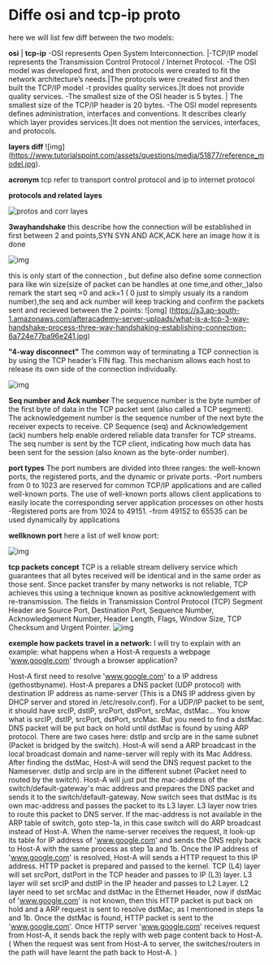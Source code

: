 # Diffe osi and tcp-ip proto
  here we will list few diff between the two models:

  **osi**                                        | **tcp-ip**
  -OSI represents Open System Interconnection.     |-TCP/IP model represents the Transmission Control Protocol / Internet Protocol.
  -The OSI model was developed first, and then protocols were created to fit the network architecture’s needs.|The protocols were created first and then built the TCP/IP model
  -t provides quality services.|It does not provide quality services.
  -The smallest size of the OSI header is 5 bytes. | The smallest size of the TCP/IP header is 20 bytes.
  -The OSI model represents defines administration, interfaces and conventions. It describes clearly which layer provides services.|It does not mention the services, interfaces, and protocols.

**layers diff**
![img] (https://www.tutorialspoint.com/assets/questions/media/51877/reference_model.jpg).

**acronym**
tcp refer to transport control protocol and ip to internet protocol

**protocols and related layes**

![protos and corr layes](https://sourcedaddy.com/windows-xp/images/uti1.gif)

**3wayhandshake**
this describe how the connection will be established in first between 2 and points,SYN SYN AND ACK,ACK
here an image how it is done

![img](https://www.luxoft-training.com/upload/medialibrary/452/TCP%20handshake.png)

this is only start of the connection , but define also define some connection para like win size(size of packet can be handles at one time,and other,,)also remark the start seq =0 and ack=1 ( 0 just to simply usualy its a random number),the seq and ack number will keep tracking and confirm the packets sent and recieved between the 2 points:
![omg] (https://s3.ap-south-1.amazonaws.com/afteracademy-server-uploads/what-is-a-tcp-3-way-handshake-process-three-way-handshaking-establishing-connection-6a724e77ba96e241.jpg)

**"4-way disconnect"**
The common way of terminating a TCP connection is by using the TCP header’s FIN flag. This mechanism allows each host to release its own side of the connection individually. 

![img](https://media.geeksforgeeks.org/wp-content/uploads/CN.png)

  **Seq number and Ack number**
  The sequence number is the byte number of the first byte of data in the TCP packet sent (also called a TCP segment). The acknowledgement number is the sequence number of the next byte the receiver expects to receive.
  CP Sequence (seq) and Acknowledgement (ack) numbers help enable ordered reliable data transfer for TCP streams. The seq number is sent by the TCP client, indicating how much data has been sent for the session (also known as the byte-order number).

  **port types**
  The port numbers are divided into three ranges: the well-known ports, the registered ports, and the dynamic or private ports.
  -Port numbers from 0 to 1023 are reserved for common TCP/IP applications and are called well-known ports. The use of well-known ports allows client applications to easily locate the corresponding server application processes on other hosts
  -Registered ports are from 1024 to 49151.
  -from 49152 to 65535 can be used dynamically by applications

  **wellknown port**
  here a list of well know port:

  ![img](https://ipwithease.com/wp-content/uploads/2020/06/COMMON-TCP-IP-WELL-KNOWN-PORT-NUMBERS-TABLE.jpg)


  **tcp packets concept**
  TCP is a reliable stream delivery service which guarantees that all bytes received will be identical and in the same order as those sent. Since packet transfer by many networks is not reliable, TCP achieves this using a technique known as positive acknowledgement with re-transmission.
  The fields in Transmission Control Protocol (TCP) Segment Header are Source Port, Destination Port, Sequence Number, Acknowledgement Number, Header Length, Flags, Window Size, TCP Checksum and Urgent Pointer.
  ![img](https://www.lifewire.com/thmb/OhU9Rn5-Myfpbzjyy98U8UMAMCs=/1235x695/smart/filters:no_upscale()/tcp-headers-f2c0881ea4c94e919794b7c0677ab90a.jpg)
  
  **exemple how packets travel in a network:**
  I will try to explain with an example: what happens when a Host-A requests a webpage 'www.google.com' through a browser application?

Host-A first need to resolve 'www.google.com' to a IP address (gethostbyname). Host-A prepares a DNS packet (UDP protocol) with destination IP address as name-server (This is a DNS IP address given by DHCP server and stored in /etc/resolv.conf). For a UDP/IP packet to be sent, it should have srcIP, dstIP, srcPort, dstPort, srcMac, dstMac... You know what is srcIP, dstIP, srcPort, dstPort, srcMac. But you need to find a dstMac. DNS packet will be put back on hold until dstMac is found by using ARP protocol. There are two cases here:
dstIp and srcIp are in the same subnet (Packet is bridged by the switch). Host-A will send a ARP broadcast in the local broadcast domain and name-server will reply with its Mac Address. After finding the dstMac, Host-A will send the DNS request packet to the Nameserver.
dstIp and srcIp are in the different subnet (Packet need to routed by the switch). Host-A will just put the mac-address of the switch/default-gateway's mac address and prepares the DNS packet and sends it to the switch/default-gateway. Now switch sees that dstMac is its own mac-address and passes the packet to its L3 layer. L3 layer now tries to route this packet to DNS server. If the mac-address is not available in the ARP table of switch, goto step-1a, in this case switch will do ARP broadcast instead of Host-A.
When the name-server receives the request, it look-up its table for IP address of 'www.google.com' and sends the DNS reply back to Host-A with the same process as step 1a and 1b.
Once the IP address of 'www.google.com' is resolved, Host-A will sends a HTTP request to this IP address. HTTP packet is prepared and passed to the kernel. TCP (L4) layer will set srcPort, dstPort in the TCP header and passes to IP (L3) layer. L3 layer will set srcIP and dstIP in the IP header and passes to L2 Layer. L2 layer need to set srcMac and dstMac in the Ethernet Header, now if dstMac of 'www.google.com' is not known, then this HTTP packet is put back on hold and a ARP request is sent to resolve dstMac, as I mentioned in steps 1a and 1b. Once the dstMac is found, HTTP packet is sent to the 'www.google.com'.
Once HTTP server 'www.google.com' receives request from Host-A, it sends back the reply with web page content back to Host-A. ( When the request was sent from Host-A to server, the switches/routers in the path will have learnt the path back to Host-A. )


